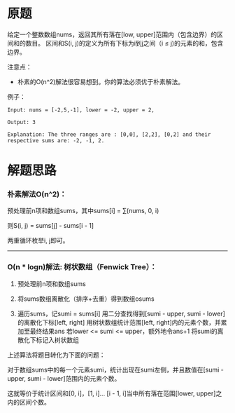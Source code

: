 # 原题
给定一个整数数组nums，返回其所有落在[low, upper]范围内（包含边界）的区间和的数目。
区间和S(i, j)的定义为所有下标为i到j之间（i ≤ j)的元素的和，包含边界。

注意点：

  - 朴素的O(n^2)解法很容易想到。你的算法必须优于朴素解法。

例子：

```
Input: nums = [-2,5,-1], lower = -2, upper = 2,

Output: 3 

Explanation: The three ranges are : [0,0], [2,2], [0,2] and their respective sums are: -2, -1, 2.
```

# 解题思路
### 朴素解法O(n^2)：
预处理前n项和数组sums，其中sums[i] = ∑(nums, 0, i)

则S(i, j) = sums[j] - sums[i - 1]

两重循环枚举i, j即可。

----
### O(n * logn)解法: 树状数组（Fenwick Tree）：

1. 预处理前n项和数组sums

2. 将sums数组离散化（排序+去重）得到数组osums

3. 遍历sums，记sumi = sums[i]
   用二分查找得到[sumi - upper, sumi - lower]的离散化下标[left, right]
   用树状数组统计范围[left, right]内的元素个数，并累加至最终结果ans
   若lower <= sumi <= upper，额外地令ans+1
   将sumi的离散化下标记入树状数组

上述算法将题目转化为下面的问题：

对于数组sums中的每一个元素sumi，统计出现在sumi左侧，并且数值在[sumi - upper, sumi - lower]范围内的元素个数。

这就等价于统计区间和[0, i]，[1, i]... [i - 1, i]当中所有落在范围[lower, upper]之内的区间个数。
